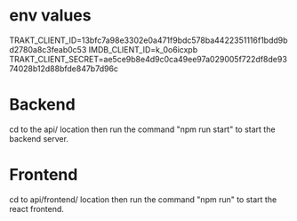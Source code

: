 # env values

TRAKT_CLIENT_ID=13bfc7a98e3302e0a471f9bdc578ba4422351116f1bdd9bd2780a8c3feab0c53
IMDB_CLIENT_ID=k_0o6icxpb
TRAKT_CLIENT_SECRET=ae5ce9b8e4d9c0ca49ee97a029005f722df8de9374028b12d88bfde847b7d96c

# Backend

cd to the api/ location then run the command "npm run start" to start the backend server.

# Frontend

cd to api/frontend/ location then run the command "npm run" to start the react frontend.

